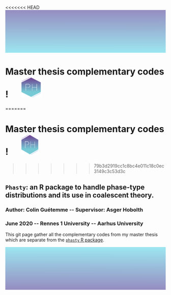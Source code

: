<<<<<<< HEAD
<img src="https://github.com/colinguetemme/Master_thesis/blob/master/rectpng.png" width="1280" height="134" />

# Master thesis complementary codes !      <img src="https://github.com/colinguetemme/Master_thesis/blob/master/logo.png" width="64" height="64" />
=======
# Master thesis complementary codes !      <img src="https://github.com/colinguetemme/Master_thesis/blob/master/logo.png" width="56" height="64" />
>>>>>>> 79b3d2919cc1c8bc4e011c18c0ec3149c3c53d3c


## ```Phasty```: an R package to handle phase-type distributions and its use in coalescent theory. 
### Author: Colin Guétemme   --   Supervisor: Asger Hobolth
### June 2020   --   Rennes 1 University   --   Aarhus University

This git page gather all the complementary codes from my master thesis which are separate from the [```phasty``` R package](https://github.com/rivasiker/phasty).

<img src="https://github.com/colinguetemme/Master_thesis/blob/master/rectpng2.png" width="1280" height="134" />



